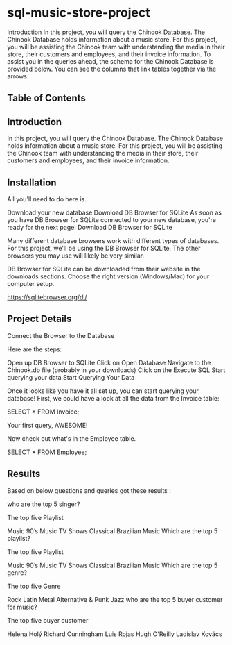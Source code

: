 # sql-music-store-project
Introduction In this project, you will query the Chinook Database. The Chinook Database holds information about a music store. For this project, you will be assisting the Chinook team with understanding the media in their store, their customers and employees, and their invoice information. To assist you in the queries ahead, the schema for the Chinook Database is provided below. You can see the columns that link tables together via the arrows.
## Table of Contents

## Introduction
In this project, you will query the Chinook Database. The Chinook Database holds information about a music store. For this project, you will be assisting the Chinook team with understanding the media in their store, their customers and employees, and their invoice information.

## Installation
All you'll need to do here is...

Download your new database
Download DB Browser for SQLite
As soon as you have DB Browser for SQLite connected to your new database, you're ready for the next page! Download DB Browser for SQLite

Many different database browsers work with different types of databases. For this project, we'll be using the DB Browser for SQLite. The other browsers you may use will likely be very similar.

DB Browser for SQLite can be downloaded from their website in the downloads sections. Choose the right version (Windows/Mac) for your computer setup.

https://sqlitebrowser.org/dl/

## Project Details

Connect the Browser to the Database

Here are the steps:

Open up DB Browser to SQLite
Click on Open Database
Navigate to the Chinook.db file (probably in your downloads)
Click on the Execute SQL
Start querying your data
Start Querying Your Data

Once it looks like you have it all set up, you can start querying your database! First, we could have a look at all the data from the Invoice table:

SELECT * FROM Invoice;

Your first query, AWESOME!

Now check out what's in the Employee table.

SELECT * FROM Employee;

## Results

Based on below questions and queries got these results :

who are the top 5 singer?

The top five Playlist

Music
90’s Music
TV Shows
Classical
Brazilian Music
Which are the top 5 playlist?

The top five Playlist

Music
90’s Music
TV Shows
Classical
Brazilian Music
Which are the top 5 genre?

The top five Genre

Rock
Latin
Metal
Alternative & Punk
Jazz
who are the top 5 buyer customer for music?

The top five buyer customer

Helena Holý
Richard Cunningham
Luis Rojas
Hugh O'Reilly
Ladislav Kovács
